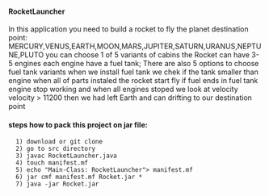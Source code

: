 #### RocketLauncher
In this application you need to build a rocket to fly the planet
destination point:    MERCURY,VENUS,EARTH,MOON,MARS,JUPITER,SATURN,URANUS,NEPTUNE,PLUTO
you can choose 1 of 5 variants of cabins
the Rocket can have 3-5 engines
each engine have a fuel tank;
There are also 5 options to choose fuel tank variants
when we install fuel tank we chek if the tank smaller than engine
when all of parts instaled the rocket start fly
if fuel ends in fuel tank engine stop working and when all engines stoped 
we look at velocity 
velocity > 11200 then we had left Earth and can drifting to our destination point


#### steps how to pack this project on jar file:
      1) download or git clone
      2) go to src directory
      3) javac RocketLauncher.java
      4) touch manifest.mf
      5) echo "Main-Class: RocketLauncher"> manifest.mf
      6) jar cmf manifest.mf Rocket.jar *
      7) java -jar Rocket.jar


